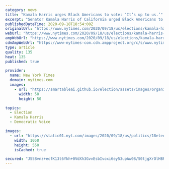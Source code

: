 ```yaml
---
category: news
title: "Kamala Harris urges Black Americans to vote: ‘It’s up to us.’"
excerpt: "Senator Kamala Harris of California urged Black Americans to vote on Friday, saying it was “up to us to act” in a forceful call to action for one of the Democratic Party’s most important voting blocs."
publishedDateTime: 2020-09-18T18:54:00Z
originalUrl: "https://www.nytimes.com/2020/09/18/us/elections/kamala-harris-black-voters.html"
webUrl: "https://www.nytimes.com/2020/09/18/us/elections/kamala-harris-black-voters.html"
ampWebUrl: "https://www.nytimes.com/2020/09/18/us/elections/kamala-harris-black-voters.amp.html"
cdnAmpWebUrl: "https://www-nytimes-com.cdn.ampproject.org/c/s/www.nytimes.com/2020/09/18/us/elections/kamala-harris-black-voters.amp.html"
type: article
quality: 135
heat: 135
published: true

provider:
  name: New York Times
  domain: nytimes.com
  images:
    - url: "https://smartableai.github.io/election/assets/images/organizations/nytimes.com-50x50.jpg"
      width: 50
      height: 50

topics:
  - Election
  - Kamala Harris
  - Democratic Voice

images:
  - url: "https://static01.nyt.com/images/2020/09/18/us/politics/18elections-briefing-kamala-black-voters/18elections-briefing-kamala-black-voters-facebookJumbo.jpg"
    width: 1050
    height: 550
    isCached: true

secured: "JS5Bvnz+ecfK13t6Ykh+0VdXh3GvvEsbIvoxi6ey53upAw0B/S0tjgXrOlHBRhsqMiZ7Y7ygq5pJyl8H80OfhgfhJYsGFIYehTfOsMz+j2HeGBgPyHaFWbBmOnWvkCZAP9ebDJUnvVJP6tM/lXVC2sgxBhkIwy9F71e7+nI4xy04DRnfCjOy1R7VjV9lTGA2Ky417YHh0MQtV59DeeEJrjjWwttkpmvpqIwERHsO91LXy204gu29/pXvDyWfUtaWD3mwBfig+8+bNA3Lu4L2fzZflTa0zFwKFmp5AeuaklnohNCANSsStHCXSp1Ev7mI8U2QXU425PX9HbAZotzKyvG2FLgDvTS958lmIhoG2Ys=;feo8pkcZhEV9vvfpLWbgKg=="
---
```


